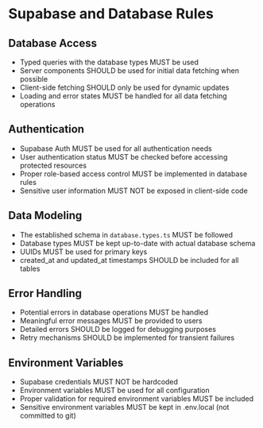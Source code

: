 # Supabase and Database Rules

## Database Access
- Typed queries with the database types MUST be used
- Server components SHOULD be used for initial data fetching when possible
- Client-side fetching SHOULD only be used for dynamic updates
- Loading and error states MUST be handled for all data fetching operations

## Authentication
- Supabase Auth MUST be used for all authentication needs
- User authentication status MUST be checked before accessing protected resources
- Proper role-based access control MUST be implemented in database rules
- Sensitive user information MUST NOT be exposed in client-side code

## Data Modeling
- The established schema in `database.types.ts` MUST be followed
- Database types MUST be kept up-to-date with actual database schema
- UUIDs MUST be used for primary keys
- created_at and updated_at timestamps SHOULD be included for all tables

## Error Handling
- Potential errors in database operations MUST be handled
- Meaningful error messages MUST be provided to users
- Detailed errors SHOULD be logged for debugging purposes
- Retry mechanisms SHOULD be implemented for transient failures

## Environment Variables
- Supabase credentials MUST NOT be hardcoded
- Environment variables MUST be used for all configuration
- Proper validation for required environment variables MUST be included
- Sensitive environment variables MUST be kept in .env.local (not committed to git)